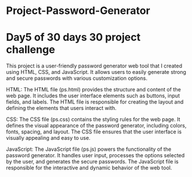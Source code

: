 # Project-Password-Generator

# Day5 of 30 days 30 project challenge

This project is a user-friendly password generator web tool that I created using HTML, CSS, and JavaScript. It allows users to easily generate strong and secure passwords with various customization options.

HTML:
The HTML file (ps.html) provides the structure and content of the web page. It includes the user interface elements such as buttons, input fields, and labels. The HTML file is responsible for creating the layout and defining the elements that users interact with.

CSS:
The CSS file (ps.css) contains the styling rules for the web page. It defines the visual appearance of the password generator, including colors, fonts, spacing, and layout. The CSS file ensures that the user interface is visually appealing and easy to use.

JavaScript:
The JavaScript file (ps.js) powers the functionality of the password generator. It handles user input, processes the options selected by the user, and generates the secure passwords. The JavaScript file is responsible for the interactive and dynamic behavior of the web tool.
